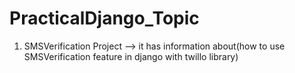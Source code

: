 # PracticalDjango_Topic

1. SMSVerification Project --> it has information about(how to use SMSVerification feature in django with twillo library)
